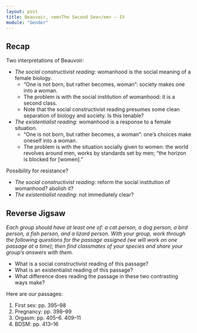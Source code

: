 ```yaml
---
layout: post
title: Beauvoir, <em>The Second Sex</em> – IV
module: "Gender"
---
```


## Recap

Two interpretations of Beauvoir:

- *The social constructivist reading*: womanhood is the social meaning of a female biology.
  - “One is not born, but rather becomes, woman”: society makes one into a woman.
  - The problem is with the social institution of womanhood: it is a second class.
  - Note that the social constructivist reading presumes some clean separation of biology and society. Is this tenable?
- *The existentialist reading*: womanhood is a response to a female situation.
  - “One is not born, but rather becomes, a woman”: one’s choices make oneself into a woman.
  - The problem is with the situation socially given to women: the world revolves around men, works by standards set by men; “the horizon is blocked for [women].”

Possibility for resistance?

- *The social constructivist reading*: reform the social institution of womanhood? abolish it?
- *The existentialist reading*: not immediately clear?

## Reverse Jigsaw

*Each group should have at least one of: a cat person, a dog person, a bird person, a fish person, and a lizard person. With your group, work through the following questions for the passage assigned (we will work on one passage at a time); then find classmates of your species and share your group’s answers with them.*

- What is a social constructivist reading of this passage?
- What is an existentialist reading of this passage?
- What difference does reading the passage in these two contrasting ways make?

Here are our passages:

1. First sex: pp. 395–98
2. Pregnancy: pp. 398–99
3. Orgasm: pp. 405–6. 409–11
4. BDSM: pp. 413–16 